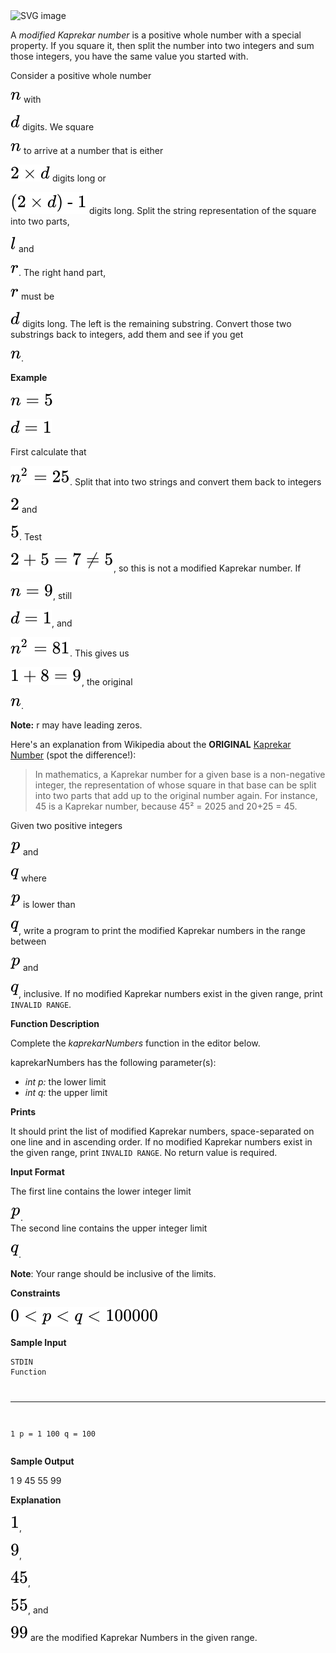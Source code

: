<img alt="SVG image" height="200" src="svg1.svg" width="300"/>

<div class="challenge-body-html"><div class="challenge_problem_statement"><div class="msB challenge_problem_statement_body"><div class="hackdown-content"><svg style="display: none;"><defs id="MathJax_SVG_glyphs"></defs></svg><p>A <em>modified Kaprekar number</em> is a positive whole number with a special property.  If you square it, then split the number into two integers and sum those integers, you have the same value you started with.</p>
<p>Consider a positive whole number

![Equation](svg_equations/equation_1.svg) with

![Equation](svg_equations/equation_2.svg) digits.  We square

![Equation](svg_equations/equation_3.svg) to arrive at a number that is either

![Equation](svg_equations/equation_4.svg) digits long or

![Equation](svg_equations/equation_5.svg) digits long.  Split the string representation of the square into two parts,

![Equation](svg_equations/equation_6.svg) and

![Equation](svg_equations/equation_7.svg).  The right hand part,

![Equation](svg_equations/equation_8.svg) must be

![Equation](svg_equations/equation_9.svg) digits long.  The left is the remaining substring.  Convert those two substrings back to integers, add them and see if you get

![Equation](svg_equations/equation_10.svg).</p>
<p><strong>Example</strong> </p>
<p>

![Equation](svg_equations/equation_11.svg) <br/>

![Equation](svg_equations/equation_12.svg) </p>
<p>First calculate that

![Equation](svg_equations/equation_13.svg). Split that into two strings and convert them back to integers

![Equation](svg_equations/equation_14.svg) and

![Equation](svg_equations/equation_15.svg).  Test

![Equation](svg_equations/equation_16.svg), so this is not a modified Kaprekar number.  If

![Equation](svg_equations/equation_17.svg), still

![Equation](svg_equations/equation_18.svg), and

![Equation](svg_equations/equation_19.svg).  This gives us

![Equation](svg_equations/equation_20.svg), the original

![Equation](svg_equations/equation_21.svg). </p>
<p><strong>Note:</strong> r may have leading zeros.  </p>
<p>Here's an explanation from Wikipedia about the <strong>ORIGINAL</strong> <a href="https://en.wikipedia.org/wiki/Kaprekar_number">Kaprekar Number</a> (spot the difference!):  </p>
<blockquote>
<p>In mathematics, a Kaprekar number for a given base is a non-negative integer, the representation of whose square in that base can be split into two parts that add up to the original number again. For instance, 45 is a Kaprekar number, because 45² = 2025 and 20+25 = 45.</p>
</blockquote>
<p>Given two positive integers

![Equation](svg_equations/equation_22.svg) and

![Equation](svg_equations/equation_23.svg) where

![Equation](svg_equations/equation_24.svg) is lower than

![Equation](svg_equations/equation_25.svg), write a program to print the modified Kaprekar numbers in the range between

![Equation](svg_equations/equation_26.svg) and

![Equation](svg_equations/equation_27.svg), inclusive.  If no modified Kaprekar numbers exist in the given range, print <code>INVALID RANGE</code>.  </p>
<p><strong>Function Description</strong> </p>
<p>Complete the <em>kaprekarNumbers</em> function in the editor below.  </p>
<p>kaprekarNumbers has the following parameter(s):  </p>
<ul>
<li><em>int p:</em> the lower limit     </li>
<li><em>int q:</em> the upper limit   </li>
</ul>
<p><strong>Prints</strong> </p>
<p>It should print the list of modified Kaprekar numbers, space-separated on one line and in ascending order.  If no modified Kaprekar numbers exist in the given range, print <code>INVALID RANGE</code>.  No return value is required.  </p></div></div></div><div class="challenge_input_format"><div class="msB challenge_input_format_title"><p><strong>Input Format</strong></p></div><div class="msB challenge_input_format_body"><div class="hackdown-content"><svg style="display: none;"><defs id="MathJax_SVG_glyphs"></defs></svg><p>The first line contains the lower integer limit

![Equation](svg_equations/equation_28.svg). <br/>
The second line contains the upper integer limit

![Equation](svg_equations/equation_29.svg).  </p>
<p><strong>Note</strong>: Your range should be inclusive of the limits.</p></div></div></div><div class="challenge_constraints"><div class="msB challenge_constraints_title"><p><strong>Constraints</strong></p></div><div class="msB challenge_constraints_body"><div class="hackdown-content"><svg style="display: none;"><defs id="MathJax_SVG_glyphs"></defs></svg><p>

![Equation](svg_equations/equation_30.svg) </p></div></div></div><div class="challenge_sample_input"><div class="msB challenge_sample_input_title"><p><strong>Sample Input</strong></p></div><div class="msB challenge_sample_input_body"><div class="hackdown-content"><svg style="display: none;"><defs id="MathJax_SVG_glyphs"></defs></svg><pre><code>STDIN   Function
-----   --------
1       p = 1
100     q = 100
</code></pre></div></div></div><div class="challenge_sample_output"><div class="msB challenge_sample_output_title"><p><strong>Sample Output</strong></p></div><div class="msB challenge_sample_output_body"><div class="hackdown-content"><svg style="display: none;"><defs id="MathJax_SVG_glyphs"></defs></svg><p>1 9 45 55 99  </p></div></div></div><div class="challenge_explanation"><div class="msB challenge_explanation_title"><p><strong>Explanation</strong></p></div><div class="msB challenge_explanation_body"><div class="hackdown-content"><svg style="display: none;"><defs id="MathJax_SVG_glyphs"></defs></svg><p>

![Equation](svg_equations/equation_31.svg),

![Equation](svg_equations/equation_32.svg),

![Equation](svg_equations/equation_33.svg),

![Equation](svg_equations/equation_34.svg), and

![Equation](svg_equations/equation_35.svg) are the modified Kaprekar Numbers in the given range.</p></div></div></div></div>

